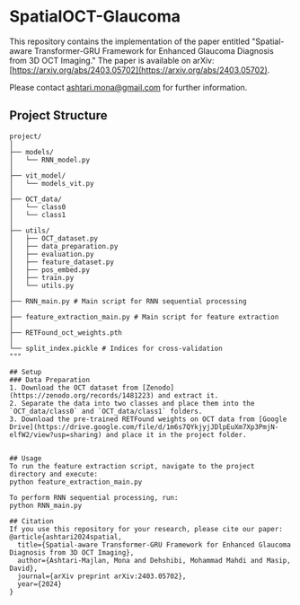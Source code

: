 # SpatialOCT-Glaucoma

This repository contains the implementation of the paper entitled "Spatial-aware Transformer-GRU Framework for Enhanced Glaucoma Diagnosis from 3D OCT Imaging." The paper is available on arXiv: [https://arxiv.org/abs/2403.05702](https://arxiv.org/abs/2403.05702).

Please contact ashtari.mona@gmail.com for further information.

## Project Structure
```plaintext
project/
│
├── models/
│   └── RNN_model.py
│
├── vit_model/
│   └── models_vit.py
│
├── OCT_data/
│   └── class0
│   └── class1
│
├── utils/
│   ├── OCT_dataset.py
│   ├── data_preparation.py
│   ├── evaluation.py
│   ├── feature_dataset.py
│   ├── pos_embed.py
│   ├── train.py
│   └── utils.py
│
├── RNN_main.py # Main script for RNN sequential processing
│
├── feature_extraction_main.py # Main script for feature extraction
│
├── RETFound_oct_weights.pth
│
└── split_index.pickle # Indices for cross-validation
"""

## Setup
### Data Preparation
1. Download the OCT dataset from [Zenodo](https://zenodo.org/records/1481223) and extract it.
2. Separate the data into two classes and place them into the `OCT_data/class0` and `OCT_data/class1` folders.
3. Download the pre-trained RETFound weights on OCT data from [Google Drive](https://drive.google.com/file/d/1m6s7QYkjyjJDlpEuXm7Xp3PmjN-elfW2/view?usp=sharing) and place it in the project folder.


## Usage
To run the feature extraction script, navigate to the project directory and execute:
python feature_extraction_main.py

To perform RNN sequential processing, run:
python RNN_main.py

## Citation
If you use this repository for your research, please cite our paper:
@article{ashtari2024spatial,
  title={Spatial-aware Transformer-GRU Framework for Enhanced Glaucoma Diagnosis from 3D OCT Imaging},
  author={Ashtari-Majlan, Mona and Dehshibi, Mohammad Mahdi and Masip, David},
  journal={arXiv preprint arXiv:2403.05702},
  year={2024}
}

